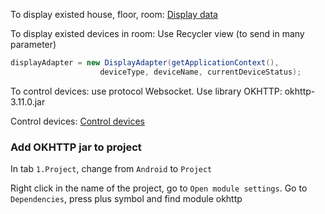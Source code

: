 To display existed house, floor, room: [Display data](https://github.com/TranPhucVinh/Android/tree/master/PROJECTS/Display%20data)

To display existed devices in room: Use Recycler view (to send in many parameter)

```java
displayAdapter = new DisplayAdapter(getApplicationContext(),
                    deviceType, deviceName, currentDeviceStatus);
```

To control devices: use protocol Websocket. Use library OKHTTP: okhttp-3.11.0.jar

Control devices: [Control devices](https://github.com/TranPhucVinh/Android/tree/master/PROJECTS/Control%20devices)

### Add OKHTTP jar to project

In tab ``1.Project``, change from ``Android`` to ``Project``

Right click in the name of the project, go to ``Open module settings``. Go to ``Dependencies``, press plus symbol and find module okhttp
